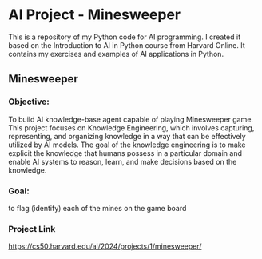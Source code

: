 # AI Project - Minesweeper
This is a repository of my Python code for AI programming. I created it based on the Introduction to AI in Python course from Harvard Online. It contains my exercises and examples of AI applications in Python.

## Minesweeper
### Objective:
To build AI knowledge-base agent capable of playing Minesweeper game. This project focuses on Knowledge Engineering, which involves capturing, representing, and organizing knowledge in a way that can be effectively utilized by AI models. The goal of the knowledge engineering is to make explicit the knowledge that humans possess in a particular domain and enable AI systems to reason, learn, and make decisions based on the knowledge.
### Goal:
to flag (identify) each of the mines on the game board
### Project Link
https://cs50.harvard.edu/ai/2024/projects/1/minesweeper/